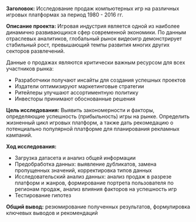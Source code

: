 **Заголовок:** Исследование продаж компьютерных игр на различных игровых платформах за период 1980 - 2016 гг.

**Описание проекта:** Игровая индустрия является одной из наиболее динамично развивающихся сфер современной экономики. По данным отраслевых аналитиков, глобальный рынок видеоигр демонстрирует стабильный рост, превышающий темпы развития многих других секторов развлечений.

Данные о продажах являются критически важным ресурсом для всех участников рынка:
* Разработчики получают инсайты для создания успешных проектов
* Издатели оптимизируют маркетинговые стратегии
* Ритейлеры улучшают ассортиментную политику
* Инвесторы принимают обоснованные решения

**Цель исследования:** Выявить закономерности и факторы, определяющие успешность (прибыльность) игры на рынке. Определить жизненный цикл игровых платформ, а также дать рекомедацию о потенциально популярной платформе для планирования рекламных кампаний.

**Ход исследования:**
* Загрузка датасета и анализ общей информации
* Предобработка данных: выявление дубликатов, замена пропущенных значений, корректировка типов данных
* Исследовательский анализ данных: анализ продаж в разрезе платформ и жанров, формирование портрета пользователя по регионам продаж, анализ влияния факторов на успешность игр
* Тестирование гипотез

**Общий вывод:** резюмирование полученных результатов, формулировка ключевых выводов и рекомендаций
